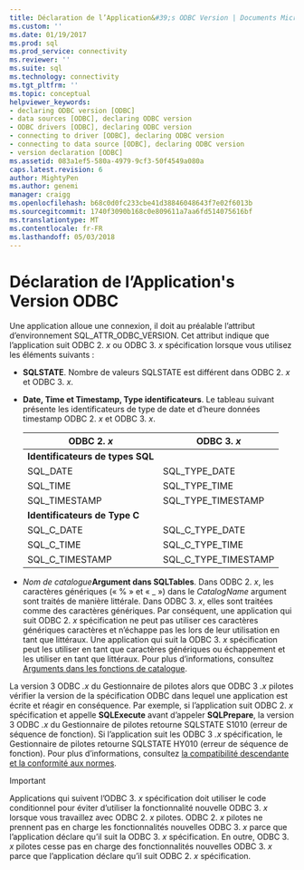 ```yaml
---
title: Déclaration de l’Application&#39;s ODBC Version | Documents Microsoft
ms.custom: ''
ms.date: 01/19/2017
ms.prod: sql
ms.prod_service: connectivity
ms.reviewer: ''
ms.suite: sql
ms.technology: connectivity
ms.tgt_pltfrm: ''
ms.topic: conceptual
helpviewer_keywords:
- declaring ODBC version [ODBC]
- data sources [ODBC], declaring ODBC version
- ODBC drivers [ODBC], declaring ODBC version
- connecting to driver [ODBC], declaring ODBC version
- connecting to data source [ODBC], declaring ODBC version
- version declaration [ODBC]
ms.assetid: 083a1ef5-580a-4979-9cf3-50f4549a080a
caps.latest.revision: 6
author: MightyPen
ms.author: genemi
manager: craigg
ms.openlocfilehash: b68c0d0fc233cbe41d38846048643f7e02f6013b
ms.sourcegitcommit: 1740f3090b168c0e809611a7aa6fd514075616bf
ms.translationtype: MT
ms.contentlocale: fr-FR
ms.lasthandoff: 05/03/2018
---
```

# <a name="declaring-the-application39s-odbc-version"></a>Déclaration de l’Application&#39;s Version ODBC
Une application alloue une connexion, il doit au préalable l’attribut d’environnement SQL_ATTR_ODBC_VERSION. Cet attribut indique que l’application suit ODBC 2. *x* ou ODBC 3. *x* spécification lorsque vous utilisez les éléments suivants :  
  
-   **SQLSTATE**. Nombre de valeurs SQLSTATE est différent dans ODBC 2. *x* et ODBC 3. *x*.  
  
-   **Date, Time et Timestamp, Type identificateurs**. Le tableau suivant présente les identificateurs de type de date et d’heure données timestamp ODBC 2. *x* et ODBC 3. *x*.  
  
    |ODBC 2. *x*|ODBC 3. *x*|  
    |----------------|----------------|  
    |**Identificateurs de types SQL**||  
    |SQL_DATE|SQL_TYPE_DATE|  
    |SQL_TIME|SQL_TYPE_TIME|  
    |SQL_TIMESTAMP|SQL_TYPE_TIMESTAMP|  
    |**Identificateurs de Type C**||  
    |SQL_C_DATE|SQL_C_TYPE_DATE|  
    |SQL_C_TIME|SQL_C_TYPE_TIME|  
    |SQL_C_TIMESTAMP|SQL_C_TYPE_TIMESTAMP|  
  
-   *Nom de catalogue***Argument dans SQLTables**. Dans ODBC 2. *x*, les caractères génériques (« % » et « _ ») dans le *CatalogName* argument sont traités de manière littérale. Dans ODBC 3. *x*, elles sont traitées comme des caractères génériques. Par conséquent, une application qui suit ODBC 2. *x* spécification ne peut pas utiliser ces caractères génériques caractères et n’échappe pas les lors de leur utilisation en tant que littéraux. Une application qui suit la ODBC 3. *x* spécification peut les utiliser en tant que caractères génériques ou échappement et les utiliser en tant que littéraux. Pour plus d’informations, consultez [Arguments dans les fonctions de catalogue](../../../odbc/reference/develop-app/arguments-in-catalog-functions.md).  
  
 La version 3 ODBC *.x* du Gestionnaire de pilotes alors que ODBC 3 *.x* pilotes vérifier la version de la spécification ODBC dans lequel une application est écrite et réagir en conséquence. Par exemple, si l’application suit ODBC 2. *x* spécification et appelle **SQLExecute** avant d’appeler **SQLPrepare**, la version 3 ODBC *.x* du Gestionnaire de pilotes retourne SQLSTATE S1010 (erreur de séquence de fonction). Si l’application suit les ODBC 3 *.x* spécification, le Gestionnaire de pilotes retourne SQLSTATE HY010 (erreur de séquence de fonction). Pour plus d’informations, consultez [la compatibilité descendante et la conformité aux normes](../../../odbc/reference/develop-app/backward-compatibility-and-standards-compliance.md).  
  
> [!IMPORTANT]  
>  Applications qui suivent l’ODBC 3. *x* spécification doit utiliser le code conditionnel pour éviter d’utiliser la fonctionnalité nouvelle ODBC 3. *x* lorsque vous travaillez avec ODBC 2. *x* pilotes. ODBC 2. *x* pilotes ne prennent pas en charge les fonctionnalités nouvelles ODBC 3. *x* parce que l’application déclare qu’il suit la ODBC 3. *x* spécification. En outre, ODBC 3. *x* pilotes cesse pas en charge des fonctionnalités nouvelles ODBC 3. *x* parce que l’application déclare qu’il suit ODBC 2. *x* spécification.
